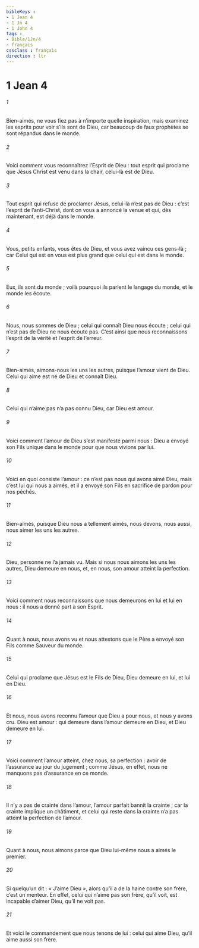 ```yaml
---
bibleKeys : 
- 1 Jean 4
- 1 Jn 4
- 1 John 4
tags : 
- Bible/1Jn/4
- français
cssclass : français
direction : ltr
---
```


# 1 Jean 4

###### 1
Bien-aimés, ne vous fiez pas à n’importe quelle inspiration, mais examinez les esprits pour voir s’ils sont de Dieu, car beaucoup de faux prophètes se sont répandus dans le monde.
###### 2
Voici comment vous reconnaîtrez l’Esprit de Dieu : tout esprit qui proclame que Jésus Christ est venu dans la chair, celui-là est de Dieu.
###### 3
Tout esprit qui refuse de proclamer Jésus, celui-là n’est pas de Dieu : c’est l’esprit de l’anti-Christ, dont on vous a annoncé la venue et qui, dès maintenant, est déjà dans le monde.
###### 4
Vous, petits enfants, vous êtes de Dieu, et vous avez vaincu ces gens-là ; car Celui qui est en vous est plus grand que celui qui est dans le monde.
###### 5
Eux, ils sont du monde ; voilà pourquoi ils parlent le langage du monde, et le monde les écoute.
###### 6
Nous, nous sommes de Dieu ; celui qui connaît Dieu nous écoute ; celui qui n’est pas de Dieu ne nous écoute pas. C’est ainsi que nous reconnaissons l’esprit de la vérité et l’esprit de l’erreur.
###### 7
Bien-aimés,
aimons-nous les uns les autres,
puisque l’amour vient de Dieu.
Celui qui aime
est né de Dieu
et connaît Dieu.
###### 8
Celui qui n’aime pas n’a pas connu Dieu,
car Dieu est amour.
###### 9
Voici comment l’amour de Dieu s’est manifesté parmi nous :
Dieu a envoyé son Fils unique dans le monde
pour que nous vivions par lui.
###### 10
Voici en quoi consiste l’amour :
ce n’est pas nous qui avons aimé Dieu,
mais c’est lui qui nous a aimés,
et il a envoyé son Fils
en sacrifice de pardon pour nos péchés.
###### 11
Bien-aimés, puisque Dieu nous a tellement aimés, nous devons, nous aussi, nous aimer les uns les autres.
###### 12
Dieu, personne ne l’a jamais vu. Mais si nous nous aimons les uns les autres, Dieu demeure en nous, et, en nous, son amour atteint la perfection.
###### 13
Voici comment nous reconnaissons que nous demeurons en lui et lui en nous : il nous a donné part à son Esprit.
###### 14
Quant à nous, nous avons vu et nous attestons que le Père a envoyé son Fils comme Sauveur du monde.
###### 15
Celui qui proclame que Jésus est le Fils de Dieu, Dieu demeure en lui, et lui en Dieu.
###### 16
Et nous, nous avons reconnu l’amour que Dieu a pour nous, et nous y avons cru.
Dieu est amour : qui demeure dans l’amour demeure en Dieu, et Dieu demeure en lui.
###### 17
Voici comment l’amour atteint, chez nous, sa perfection : avoir de l’assurance au jour du jugement ; comme Jésus, en effet, nous ne manquons pas d’assurance en ce monde.
###### 18
Il n’y a pas de crainte dans l’amour, l’amour parfait bannit la crainte ; car la crainte implique un châtiment, et celui qui reste dans la crainte n’a pas atteint la perfection de l’amour.
###### 19
Quant à nous, nous aimons parce que Dieu lui-même nous a aimés le premier.
###### 20
Si quelqu’un dit : « J’aime Dieu », alors qu’il a de la haine contre son frère, c’est un menteur. En effet, celui qui n’aime pas son frère, qu’il voit, est incapable d’aimer Dieu, qu’il ne voit pas.
###### 21
Et voici le commandement que nous tenons de lui : celui qui aime Dieu, qu’il aime aussi son frère.
